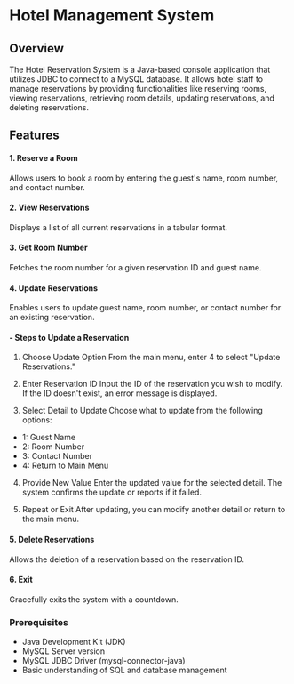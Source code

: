
# Hotel Management System

## Overview
The Hotel Reservation System is a Java-based console application that utilizes JDBC to connect to a MySQL database. It allows hotel staff to manage reservations by providing functionalities like reserving rooms, viewing reservations, retrieving room details, updating reservations, and deleting reservations.

## Features
#### 1. Reserve a Room
Allows users to book a room by entering the guest's name, room number, and contact number.

#### 2. View Reservations
Displays a list of all current reservations in a tabular format.

#### 3. Get Room Number
Fetches the room number for a given reservation ID and guest name.

#### 4. Update Reservations
Enables users to update guest name, room number, or contact number for an existing reservation.

#### - Steps to Update a Reservation
1. Choose Update Option
From the main menu, enter 4 to select "Update Reservations."

2. Enter Reservation ID
Input the ID of the reservation you wish to modify. If the ID doesn't exist, an error message is displayed.

3. Select Detail to Update
Choose what to update from the following options:

- 1: Guest Name 
- 2: Room Number
- 3: Contact Number
- 4: Return to Main Menu
4. Provide New Value
Enter the updated value for the selected detail. The system confirms the update or reports if it failed.

5. Repeat or Exit
After updating, you can modify another detail or return to the main menu.

#### 5. Delete Reservations
Allows the deletion of a reservation based on the reservation ID.

#### 6. Exit
Gracefully exits the system with a countdown.

### Prerequisites
- Java Development Kit (JDK) 
- MySQL Server version 
- MySQL JDBC Driver (mysql-connector-java)
- Basic understanding of SQL and database management